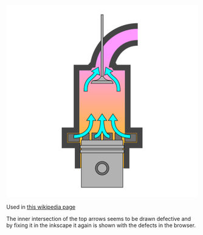 ![The vector graphic](3-optimized.svg)

Used in [this wikipedia page](https://en.wikipedia.org/wiki/Two-stroke_engine)

The inner intersection of the top arrows seems to be drawn defective
and by fixing it in the inkscape it again is shown with the defects in the browser.

